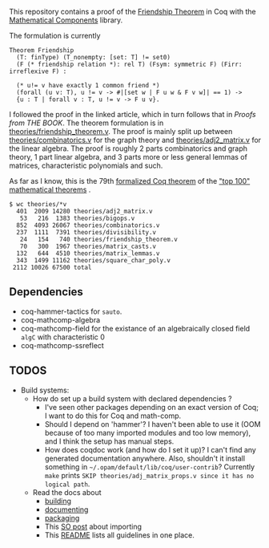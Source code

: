 This repository contains a proof of the [Friendship Theorem](https://math.mit.edu/~apost/courses/18.204-2016/18.204_Elizabeth_Walker_final_paper.pdf) in Coq with the [Mathematical Components](https://math-comp.github.io/) library.

The formulation is currently
``` coq
Theorem Friendship
  (T: finType) (T_nonempty: [set: T] != set0)
  (F (* friendship relation *): rel T) (Fsym: symmetric F) (Firr: irreflexive F) :

  (* u!= v have exactly 1 common friend *)
  (forall (u v: T), u != v -> #|[set w | F u w & F v w]| == 1) ->
  {u : T | forall v : T, u != v -> F u v}.
```

I followed the proof in the linked article, which in turn follows that
in *Proofs from THE BOOK*. The theorem formulation is in
[theories/friendship_theorem.v](theories/friendship_theorem.v). The
proof is mainly split up between
[theories/combinatorics.v](theories/combinatorics.v) for the graph
theory and [theories/adj2_matrix.v](theories/adj2_matrix.v) for the
linear algebra. The proof is roughly 2 parts combinatorics and graph
theory, 1 part linear algebra, and 3 parts more or less general lemmas
of matrices, characteristic polynomials and such.

As far as I know, this is the 79th [formalized Coq theorem](https://madiot.fr/coq100/) of the ["top 100" mathematical theorems](http://www.cs.ru.nl/~freek/100/) .

```
$ wc theories/*v
  401  2009 14280 theories/adj2_matrix.v
   53   216  1383 theories/bigops.v
  852  4093 26067 theories/combinatorics.v
  237  1111  7391 theories/divisibility.v
   24   154   740 theories/friendship_theorem.v
   70   300  1967 theories/matrix_casts.v
  132   644  4510 theories/matrix_lemmas.v
  343  1499 11162 theories/square_char_poly.v
 2112 10026 67500 total
```

## Dependencies
* coq-hammer-tactics for `sauto`.
* coq-mathcomp-algebra
* coq-mathcomp-field for the existance of an algebraically closed field `algC` with characteristic 0
* coq-mathcomp-ssreflect


## TODOS 
* Build systems:
  * How do set up a build system with declared dependencies ? 
	* I've seen other packages depending on an exact version of Coq; I
      want to do this for Coq and math-comp.
	* Should I depend on 'hammer'? I haven't been able to use it (OOM
      because of too many imported modules and too low memory), and I
      think the setup has manual steps.
	* How does coqdoc work (and how do I set it up)? I can't find any
      generated documentation anywhere. Also, shouldn't it install
      something in `~/.opam/default/lib/coq/user-contrib`? Currently
      `make` prints `SKIP theories/adj_matrix_props.v since it has no`
      `logical path`.
  * Read the docs about 
	* [building](https://coq.inria.fr/refman/practical-tools/utilities.html#building-a-coq-project-with-coq-makefile)
	* [documenting](https://coq.inria.fr/refman/using/tools/coqdoc.html)
	* [packaging](https://coq.inria.fr/opam-packaging.html)
	* This [SO post](https://stackoverflow.com/questions/53822753/coqide-error-with-exporting-modules-in-the-same-library) about importing 
	* This [README](https://github.com/coq-community/manifesto/wiki/Recommended-Project-Structure) lists all guidelines in one place.

